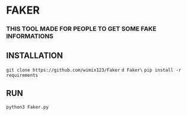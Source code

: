 # FAKER
### THIS TOOL MADE FOR PEOPLE TO GET SOME FAKE INFORMATIONS
## INSTALLATION
`git clone https://github.com/wimix123/Faker`
`d Faker\`
`pip install -r requirements`
## RUN
`python3 Faker.py`
